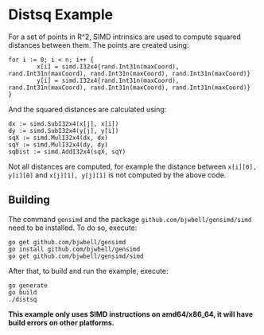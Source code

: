 # Distsq Example

For a set of points in R^2, SIMD intrinsics are used to compute squared distances between them.
The points are created using:

```
for i := 0; i < n; i++ {
		x[i] = simd.I32x4{rand.Int31n(maxCoord), rand.Int31n(maxCoord), rand.Int31n(maxCoord), rand.Int31n(maxCoord)}
		y[i] = simd.I32x4{rand.Int31n(maxCoord), rand.Int31n(maxCoord), rand.Int31n(maxCoord), rand.Int31n(maxCoord)}
}
```

And the squared distances are calculated using:
```
dx := simd.SubI32x4(x[j], x[i])
dy := simd.SubI32x4(y[j], y[i])
sqX := simd.MulI32x4(dx, dx)
sqY := simd.MulI32x4(dy, dy)
sqDist := simd.AddI32x4(sqX, sqY)
```

Not all distances are computed, for example the distance between `x[i][0], y[i][0]` and `x[j][1], y[j][1]` is not computed by the above code.



## Building
The command `gensimd` and the package `github.com/bjwbell/gensimd/simd` need to be installed. To do so, execute:
```
go get github.com/bjwbell/gensimd
go install github.com/bjwbell/gensimd
go get github.com/bjwbell/gensimd/simd
```

After that, to build and run the example, execute:
```
go generate
go build
./distsq
```

**This example only uses SIMD instructions on amd64/x86_64, it will have build errors on other platforms.**
